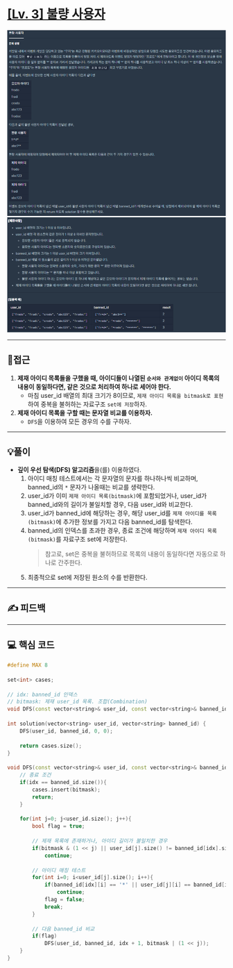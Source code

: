 # [[Lv. 3] 불량 사용자](https://programmers.co.kr/learn/courses/30/lessons/64064)

![](imgs/1.PNG)
![](imgs/2.PNG)
___
## 🤔접근
1. <b>제재 아이디 목록들을 구했을 때, 아이디들이 나열된 `순서와 관계없이` 아이디 목록의 내용이 동일하다면, 같은 것으로 처리하여 하나로 세어야 한다. </b>
	- 마침 user_id 배열의 최대 크기가 8이므로, `제재 아이디 목록을 bitmask로 표현`하여 중복을 불허하는 자료구조 `set에 저장`하자.
2. <b>제재 아이디 목록을 구할 때는 문자열 비교를 이용하자.</b>
	- `DFS`을 이용하여 모든 경우의 수를 구하자.
___
## 💡풀이
- <b>깊이 우선 탐색(DFS) 알고리즘</b>을(를) 이용하였다.
	1. 아이디 매칭 테스트에서는 각 문자열의 문자를 하나하나씩 비교하며, banned_id의 `*` 문자가 나올때는 비교를 생략한다.
	2. user_id가 이미 `제재 아이디 목록(bitmask)`에 포함되었거나, user_id가 banned_id와의 길이가 불일치할 경우, 다음 user_id와 비교한다.
	3. user_id가 banned_id에 해당하는 경우, 해당 user_id를 `제재 아이디를 목록(bitmask)`에 추가한 정보를 가지고 다음 banned_id를 탐색한다.
	4. banned_id의 인덱스를 초과한 경우, 종료 조건에 해당하며 `제재 아이디 목록(bitmask)`를 자료구조 set에 저장한다.
		> 참고로, set은 중복을 불허하므로 목록의 내용이 동일하다면 자동으로 하나로 간주한다.
	5. 최종적으로 set에 저장된 원소의 수를 반환한다.
___
## ✍ 피드백
___
## 💻 핵심 코드
```c++
#define MAX 8

set<int> cases;

// idx: banned_id 인덱스
// bitmask: 제재 user_id 목록. 조합(Combination)
void DFS(const vector<string>& user_id, const vector<string>& banned_id, int idx, int bitmask);

int solution(vector<string> user_id, vector<string> banned_id) {
    DFS(user_id, banned_id, 0, 0);
  
    return cases.size();
}

void DFS(const vector<string>& user_id, const vector<string>& banned_id, int idx, int bitmask){
    // 종료 조건
    if(idx == banned_id.size()){
        cases.insert(bitmask);
        return;
    }
    
    for(int j=0; j<user_id.size(); j++){
        bool flag = true;
        
        // 제재 목록에 존재하거나, 아이디 길이가 불일치한 경우
        if(bitmask & (1 << j) || user_id[j].size() != banned_id[idx].size())
            continue;
        
        // 아이디 매칭 테스트
        for(int i=0; i<user_id[j].size(); i++){
            if(banned_id[idx][i] == '*' || user_id[j][i] == banned_id[idx][i])
                continue;
            flag = false;
            break;
        }
        
        // 다음 banned_id 비교
        if(flag)
            DFS(user_id, banned_id, idx + 1, bitmask | (1 << j));
    }
}
```